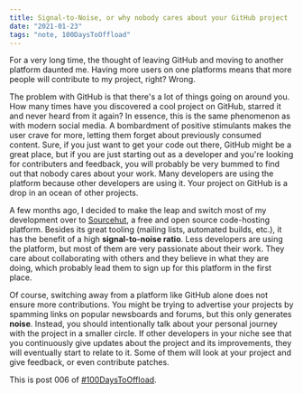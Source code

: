 ```yaml
---
title: Signal-to-Noise, or why nobody cares about your GitHub project
date: "2021-01-23"
tags: "note, 100DaysToOffload"
---
```


For a very long time, the thought of leaving GitHub and moving to another platform daunted me. Having more users on one platforms means that more people will contribute to my project, right? Wrong.

The problem with GitHub is that there's a lot of things going on around you. How many times have you discovered a cool project on GitHub, starred it and never heard from it again? In essence, this is the same phenomenon as with modern social media. A bombardment of positive stimulants makes the user crave for more, letting them forget about previously consumed content. Sure, if you just want to get your code out there, GitHub might be a great place, but if you are just starting out as a developer and you're looking for contributers and feedback, you will probably be very bummed to find out that nobody cares about your work. Many developers are using the platform because other developers are using it. Your project on GitHub is a drop in an ocean of other projects.

A few months ago, I decided to make the leap and switch most of my development over to [Sourcehut](https://sourcehut.org/), a free and open source code-hosting platform. Besides its great tooling (mailing lists, automated builds, etc.), it has the benefit of a high **signal-to-noise ratio**. Less developers are using the platform, but most of them are very passionate about their work. They care about collaborating with others and they believe in what they are doing, which probably lead them to sign up for this platform in the first place.

Of course, switching away from a platform like GitHub alone does not ensure more contributions. You might be trying to advertise your projects by spamming links on popular newsboards and forums, but this only generates **noise**. Instead, you should intentionally talk about your personal journey with the project in a smaller circle. If other developers in your niche see that you continuously give updates about the project and its improvements, they will eventually start to relate to it. Some of them will look at your project and give feedback, or even contribute patches.

This is post 006 of [#100DaysToOffload](https://100daystooffload.com/).
